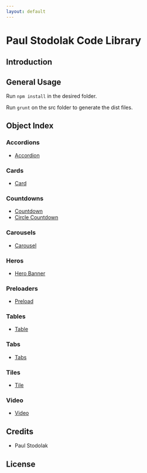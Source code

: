 ```yaml
---
layout: default
---
```


# Paul Stodolak Code Library

## Introduction

## General Usage
Run `npm install` in the desired folder.

Run `grunt` on the src folder to generate the dist files.

## Object Index
### Accordions
- [Accordion](accordion)

### Cards
- [Card](card)

### Countdowns
- [Countdown](countdown)
- [Circle Countdown](countdown.circle)

### Carousels
- [Carousel](carousel)

### Heros
- [Hero Banner](hero)

### Preloaders
- [Preload](preload)

### Tables
- [Table](table)

### Tabs
- [Tabs](tabs.controller)

### Tiles
- [Tile](tile)

### Video
- [Video](video)

## Credits
- Paul Stodolak

## License
